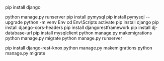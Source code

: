 pip install django

python manage.py runserver
pip install pymysql
pip install pymysql --upgrade
python -m venv Env
    cd Env\Scripts
    activate
pip install django
pip install django-cors-headers
pip install djangorestframework
pip install dj-database-url
pip install mysqlclient
python manage.py makemigrations
python manage.py migrate
python manage.py runserver

pip install django-rest-knox
python manage.py makemigrations
python manage.py migrate
